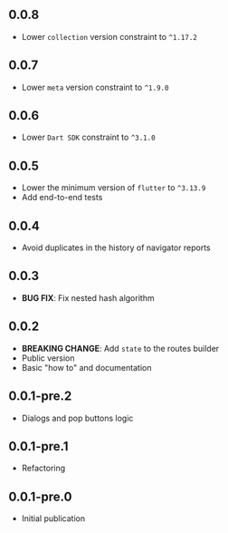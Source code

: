 ## 0.0.8

- Lower `collection` version constraint to `^1.17.2`

## 0.0.7

- Lower `meta` version constraint to `^1.9.0`

## 0.0.6

- Lower `Dart SDK` constraint to `^3.1.0`

## 0.0.5

- Lower the minimum version of `flutter` to `^3.13.9`
- Add end-to-end tests

## 0.0.4

- Avoid duplicates in the history of navigator reports

## 0.0.3

- **BUG FIX**: Fix nested hash algorithm

## 0.0.2

- **BREAKING CHANGE**: Add `state` to the routes builder
- Public version
- Basic "how to" and documentation

## 0.0.1-pre.2

- Dialogs and pop buttons logic

## 0.0.1-pre.1

- Refactoring

## 0.0.1-pre.0

- Initial publication
